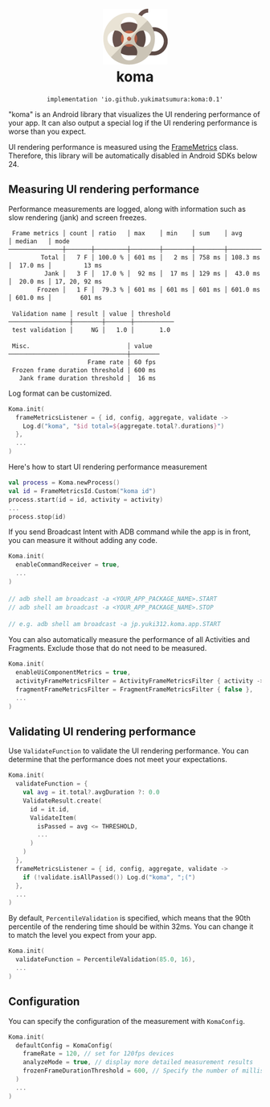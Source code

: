 <h1 align="center">
    <br />
    <img src="./img/icon.png">
    <br />
    koma
</h1>

<div align="center">

```
implementation 'io.github.yukimatsumura:koma:0.1'
```

</div>

"koma" is an Android library that visualizes the UI rendering performance of your app.
It can also output a special log if the UI rendering performance is worse than you expect.

UI rendering performance is measured using the [FrameMetrics](https://developer.android.com/reference/androidx/core/app/FrameMetricsAggregator) class.
Therefore, this library will be automatically disabled in Android SDKs below 24.

## Measuring UI rendering performance

Performance measurements are logged, along with information such as slow rendering (jank) and screen freezes.

```
 Frame metrics │ count │ ratio   │ max    │ min    │ sum    │ avg      │ median   │ mode
───────────────┼───────┼─────────┼────────┼────────┼────────┼──────────┼──────────┼───────────────
         Total │   7 F │ 100.0 % │ 601 ms │   2 ms │ 758 ms │ 108.3 ms │  17.0 ms │         13 ms
          Jank │   3 F │  17.0 % │  92 ms │  17 ms │ 129 ms │  43.0 ms │  20.0 ms │ 17, 20, 92 ms
        Frozen │   1 F │  79.3 % │ 601 ms │ 601 ms │ 601 ms │ 601.0 ms │ 601.0 ms │        601 ms

 Validation name │ result │ value │ threshold
─────────────────┼────────┼───────┼───────────
 test validation │     NG │   1.0 │       1.0

 Misc.                           │ value
─────────────────────────────────┼────────
                      Frame rate │ 60 fps
 Frozen frame duration threshold │ 600 ms
   Jank frame duration threshold │  16 ms
```

Log format can be customized.

```kotlin
Koma.init(
  frameMetricsListener = { id, config, aggregate, validate ->
    Log.d("koma", "$id total=${aggregate.total?.durations}")
  },
  ...
)
```

Here's how to start UI rendering performance measurement

```kotlin
val process = Koma.newProcess()
val id = FrameMetricsId.Custom("koma id")
process.start(id = id, activity = activity)
...
process.stop(id)
```

If you send Broadcast Intent with ADB command while the app is in front, you can measure it without adding any code.

```kotlin
Koma.init(
  enableCommandReceiver = true,
  ...
)

// adb shell am broadcast -a <YOUR_APP_PACKAGE_NAME>.START
// adb shell am broadcast -a <YOUR_APP_PACKAGE_NAME>.STOP

// e.g. adb shell am broadcast -a jp.yuki312.koma.app.START
```

You can also automatically measure the performance of all Activities and Fragments.
Exclude those that do not need to be measured.

```kotlin
Koma.init(
  enableUiComponentMetrics = true,
  activityFrameMetricsFilter = ActivityFrameMetricsFilter { activity -> ... },
  fragmentFrameMetricsFilter = FragmentFrameMetricsFilter { false },
  ...
)
```

## Validating UI rendering performance

Use `ValidateFunction` to validate the UI rendering performance.
You can determine that the performance does not meet your expectations.

```kotlin
Koma.init(
  validateFunction = {
    val avg = it.total?.avgDuration ?: 0.0
    ValidateResult.create(
      id = it.id,
      ValidateItem(
        isPassed = avg <= THRESHOLD,
        ...
      )
    )
  },
  frameMetricsListener = { id, config, aggregate, validate ->
    if (!validate.isAllPassed()) Log.d("koma", ";(")
  },
  ...
)
```

By default, `PercentileValidation` is specified, which means that the 90th percentile of the rendering time should be within 32ms.
You can change it to match the level you expect from your app.

```kotlin
Koma.init(
  validateFunction = PercentileValidation(85.0, 16),
  ...
)
```

## Configuration

You can specify the configuration of the measurement with `KomaConfig`.

```kotlin
Koma.init(
  defaultConfig = KomaConfig(
    frameRate = 120, // set for 120fps devices
    analyzeMode = true, // display more detailed measurement results
    frozenFrameDurationThreshold = 600, // Specify the number of milliseconds to consider the screen frozen
  )
  ...
)
```